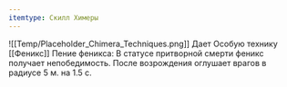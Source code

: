 ```yaml
---
itemtype: Скилл Химеры
---
```

![[Temp/Placeholder_Chimera_Techniques.png]]
Дает Особую технику [[Феникс]] Пение феникса: В статусе притворной смерти феникс получает непобедимость. После возрождения оглушает врагов в радиусе 5 м. на 1.5 с.

